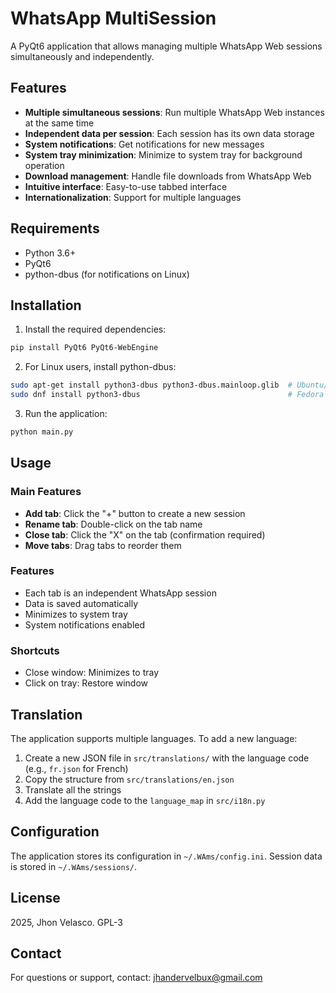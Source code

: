 # WhatsApp MultiSession

A PyQt6 application that allows managing multiple WhatsApp Web sessions simultaneously and independently.

## Features

- **Multiple simultaneous sessions**: Run multiple WhatsApp Web instances at the same time
- **Independent data per session**: Each session has its own data storage
- **System notifications**: Get notifications for new messages
- **System tray minimization**: Minimize to system tray for background operation
- **Download management**: Handle file downloads from WhatsApp Web
- **Intuitive interface**: Easy-to-use tabbed interface
- **Internationalization**: Support for multiple languages

## Requirements

- Python 3.6+
- PyQt6
- python-dbus (for notifications on Linux)

## Installation

1. Install the required dependencies:
```bash
pip install PyQt6 PyQt6-WebEngine
```

2. For Linux users, install python-dbus:
```bash
sudo apt-get install python3-dbus python3-dbus.mainloop.glib  # Ubuntu/Debian
sudo dnf install python3-dbus                                 # Fedora
```

3. Run the application:
```bash
python main.py
```

## Usage

### Main Features

- **Add tab**: Click the "+" button to create a new session
- **Rename tab**: Double-click on the tab name
- **Close tab**: Click the "X" on the tab (confirmation required)
- **Move tabs**: Drag tabs to reorder them

### Features

- Each tab is an independent WhatsApp session
- Data is saved automatically
- Minimizes to system tray
- System notifications enabled

### Shortcuts

- Close window: Minimizes to tray
- Click on tray: Restore window

## Translation

The application supports multiple languages. To add a new language:

1. Create a new JSON file in `src/translations/` with the language code (e.g., `fr.json` for French)
2. Copy the structure from `src/translations/en.json`
3. Translate all the strings
4. Add the language code to the `language_map` in `src/i18n.py`

## Configuration

The application stores its configuration in `~/.WAms/config.ini`. Session data is stored in `~/.WAms/sessions/`.

## License

2025, Jhon Velasco.
GPL-3

## Contact

For questions or support, contact: jhandervelbux@gmail.com

